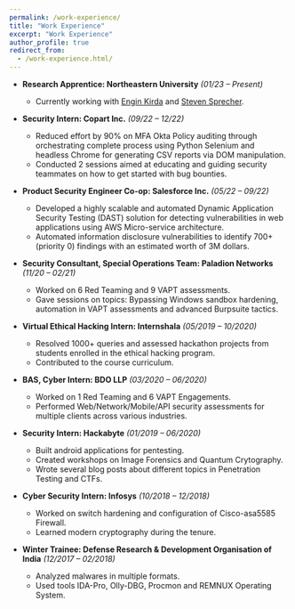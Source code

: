 ```yaml
---
permalink: /work-experience/
title: "Work Experience"
excerpt: "Work Experience"
author_profile: true
redirect_from: 
  - /work-experience.html/
---
```


* **Research Apprentice: Northeastern University**  *(01/23 – Present)* 
  * Currently working with [Engin Kirda](https://www.ccs.neu.edu/home/ek/) and [Steven Sprecher](https://swsprec.com/). 

* **Security Intern: Copart Inc.**  *(09/22 – 12/22)* 
  * Reduced effort by 90% on MFA Okta Policy auditing through orchestrating complete process using Python Selenium and headless
    Chrome for generating CSV reports via DOM manipulation.
  * Conducted 2 sessions aimed at educating and guiding security teammates on how to get started with bug bounties.

* **Product Security Engineer Co-op: Salesforce Inc.**  *(05/22 – 09/22)* 
  * Developed a highly scalable and automated Dynamic Application Security Testing (DAST) solution for detecting vulnerabilities in
    web applications using AWS Micro-service architecture.
  * Automated information disclosure vulnerabilities to identify 700+ (priority 0) findings with an estimated worth of 3M dollars.

* **Security Consultant, Special Operations Team: Paladion Networks**  *(11/20 – 02/21)* 
  * Worked on 6 Red Teaming and 9 VAPT assessments.
  * Gave sessions on topics: Bypassing Windows sandbox hardening, automation in VAPT assessments and advanced Burpsuite tactics.

* **Virtual Ethical Hacking Intern: Internshala**  *(05/2019 – 10/2020)* 
  * Resolved 1000+ queries and assessed hackathon projects from students enrolled in the ethical hacking program.
  * Contributed to the course curriculum. 
  
* **BAS, Cyber Intern: BDO LLP**  *(03/2020 – 06/2020)* 
  * Worked on 1 Red Teaming and 6 VAPT Engagements.
  * Performed Web/Network/Mobile/API security assessments for multiple clients across various industries.

* **Security Intern: Hackabyte**  *(01/2019 – 06/2020)* 
  * Built android applications for pentesting. 
  * Created workshops on Image Forensics and Quantum Crytography.
  * Wrote several blog posts about different topics in Penetration Testing and CTFs.

* **Cyber Security Intern: Infosys**  *(10/2018 – 12/2018)* 
  * Worked on switch hardening and configuration of Cisco-asa5585 Firewall. 
  * Learned modern cryptography during the tenure. 
  
* **Winter Trainee: Defense Research & Development Organisation of India**  *(12/2017 – 02/2018)* 
  * Analyzed malwares in multiple formats. 
  * Used tools IDA-Pro, Olly-DBG, Procmon and REMNUX Operating System. 
